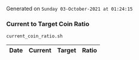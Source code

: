 Generated on `Sunday 03-October-2021 at 01:24:15`

### Current to Target Coin Ratio
`current_coin_ratio.sh`

Date|Current|Target|Ratio
---|---|---|---
